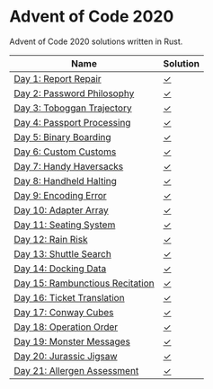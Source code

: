 # Advent of Code 2020

Advent of Code 2020 solutions written in Rust. 

|Name                                                                       |Solution                  |
|---------------------------------------------------------------------------|--------------------------|
|[Day 1: Report Repair](https://adventofcode.com/2020/day/1)                |[✓](src/bin/day1.rs)      |
|[Day 2: Password Philosophy](https://adventofcode.com/2020/day/2)          |[✓](src/bin/day2.rs)      |
|[Day 3: Toboggan Trajectory](https://adventofcode.com/2020/day/3)          |[✓](src/bin/day3.rs)      |
|[Day 4: Passport Processing](https://adventofcode.com/2020/day/4)          |[✓](src/bin/day4.rs)      |
|[Day 5: Binary Boarding](https://adventofcode.com/2020/day/5)              |[✓](src/bin/day5.rs)      |
|[Day 6: Custom Customs](https://adventofcode.com/2020/day/6)               |[✓](src/bin/day6.rs)      |
|[Day 7: Handy Haversacks](https://adventofcode.com/2020/day/7)             |[✓](src/bin/day7.rs)      |
|[Day 8: Handheld Halting](https://adventofcode.com/2020/day/8)             |[✓](src/bin/day8.rs)      |
|[Day 9: Encoding Error](https://adventofcode.com/2020/day/9)               |[✓](src/bin/day9.rs)      |
|[Day 10: Adapter Array](https://adventofcode.com/2020/day/10)              |[✓](src/bin/day10.rs)     |
|[Day 11: Seating System](https://adventofcode.com/2020/day/11)             |[✓](src/bin/day11.rs)     |
|[Day 12: Rain Risk](https://adventofcode.com/2020/day/12)                  |[✓](src/bin/day12.rs)     |
|[Day 13: Shuttle Search](https://adventofcode.com/2020/day/13)             |[✓](src/bin/day13.rs)     |
|[Day 14: Docking Data](https://adventofcode.com/2020/day/14)               |[✓](src/bin/day14.rs)     |
|[Day 15: Rambunctious Recitation](https://adventofcode.com/2020/day/15)    |[✓](src/bin/day15.rs)     |
|[Day 16: Ticket Translation](https://adventofcode.com/2020/day/16)         |[✓](src/bin/day16.rs)     |
|[Day 17: Conway Cubes](https://adventofcode.com/2020/day/17)               |[✓](src/bin/day17.rs)     |
|[Day 18: Operation Order](https://adventofcode.com/2020/day/18)            |[✓](src/bin/day18.rs)     |
|[Day 19: Monster Messages](https://adventofcode.com/2020/day/19)           |[✓](src/bin/day19.rs)     |
|[Day 20: Jurassic Jigsaw](https://adventofcode.com/2020/day/20)            |[✓](src/bin/day20.rs)     |
|[Day 21: Allergen Assessment](https://adventofcode.com/2020/day/21)        |[✓](src/bin/day21.rs)     |
